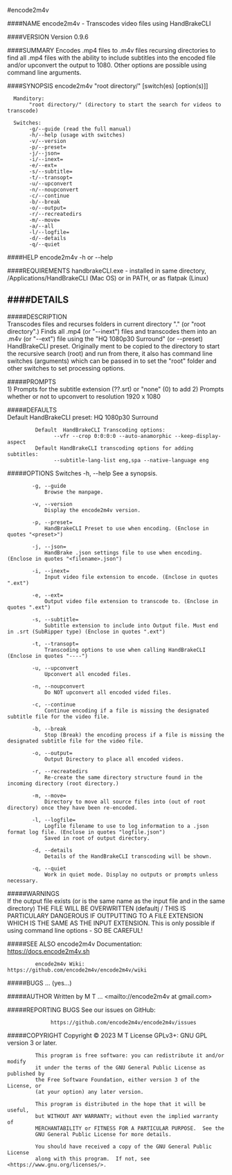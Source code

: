 #encode2m4v

####NAME
      encode2m4v  - Transcodes video files using HandBrakeCLI

####VERSION
      Version 0.9.6

####SUMMARY
  Encodes .mp4 files to .m4v files recursing directories to find all .mp4 files
  with the ability to include subtitles into the encoded file and/or upconvert
  the output to 1080. Other options are possible using command line arguments.

####SYNOPSIS
      encode2m4v "root directory/" [switch(es) [option(s)]]

      Manditory:
           "root directory/" (directory to start the search for videos to transcode)

      Switches:
           -g/--guide (read the full manual)
           -h/--help (usage with switches)
           -v/--version
           -p/--preset=
           -j/--json=
           -i/--inext=
           -e/--ext=
           -s/--subtitle=
           -t/--transopt=
           -u/--upconvert
           -n/--noupconvert
           -c/--continue
           -b/--break
           -o/--output=
           -r/--recreatedirs
           -m/--move=
           -a/--all
           -l/--logfile=
           -d/--details
           -q/--quiet


####HELP
      encode2m4v -h  or  --help


####REQUIREMENTS
  handbrakeCLI.exe  - installed in same directory, /Applications/HandBrakeCLI (Mac OS)
                      or in PATH, or as flatpak (Linux)

####DETAILS
------------
#####DESCRIPTION  
            Transcodes files and recurses folders in current directory "." (or
             "root directory".) Finds all .mp4 (or "--inext") files and transcodes
             them into an .m4v (or "--ext") file using the "HQ 1080p30 Surround"
             (or --preset) HandBrakeCLI preset. Originally ment to be copied to the
             directory to start the recursive search (root) and run from there, it
             also has command line switches (arguments) which can be passed in to set
             the "root" folder and other switches to set processing options.

#####PROMPTS  
             1) Prompts for the subtitle extension (??.srt) or "none" (0) to add
             2) Prompts whether or not to upconvert to resolution 1920 x 1080

#####DEFAULTS  
             Default HandBrakeCLI preset: HQ 1080p30 Surround

             Default  HandBrakeCLI Transcoding options:
                   --vfr --crop 0:0:0:0 --auto-anamorphic --keep-display-aspect
             Default HandBrakeCLI transcoding options for adding subtitles:
                   --subtitle-lang-list eng,spa --native-language eng

#####OPTIONS
        Switches
            -h, --help
                See a synopsis.

            -g, --guide
                Browse the manpage.

            -v, --version
                Display the encode2m4v version.

            -p, --preset=
                HandBrakeCLI Preset to use when encoding. (Enclose in quotes "<preset>")

            -j, --json=
                HandBrake .json settings file to use when encoding. (Enclose in quotes "<filename>.json")

            -i, --inext=
                Input video file extension to encode. (Enclose in quotes ".ext")

            -e, --ext=
                Output video file extension to transcode to. (Enclose in quotes ".ext")

            -s, --subtitle=
                Subtitle extension to include into Output file. Must end in .srt (SubRipper type) (Enclose in quotes ".ext")

            -t, --transopt=
                Transcoding options to use when calling HandBrakeCLI (Enclose in quotes "----")

            -u, --upconvert
                Upconvert all encoded files.

            -n, --noupconvert
                Do NOT upconvert all encoded vided files.

            -c, --continue
                Continue encoding if a file is missing the designated subtitle file for the video file.

            -b, --break
                Stop (Break) the encoding process if a file is missing the designated subtitle file for the video file.

            -o, --output=
                Output Directory to place all encoded videos.

            -r, --recreatedirs
                Re-create the same directory structure found in the incoming directory (root directory.)

            -m, --move=
                Directory to move all source files into (out of root directory) once they have been re-encoded.

            -l, --logfile=
                Logfile filename to use to log information to a .json format log file. (Enclose in quotes "logfile.json")
                Saved in root of output directory.

            -d, --details
                Details of the HandBrakeCLI transcoding will be shown.

            -q, --quiet
                Work in quiet mode. Display no outputs or prompts unless necessary.

#####WARNINGS  
             If the output file exists (or is the same name as the input file
             and in the same directory) THE FILE WILL BE OVERWRITTEN (defaultj /
             THIS IS PARTICULARY DANGEROUS IF OUTPUTTING TO A FILE EXTENSION
             WHICH IS THE SAME AS THE INPUT EXTENSION. This is only possible
             if using command line options - SO BE CAREFUL!

#####SEE ALSO
             encode2m4v Documentation: https://docs.encode2m4v.sh

             encode2m4v Wiki: https://github.com/encode2m4v/encode2m4v/wiki

#####BUGS  ... (yes...)

#####AUTHOR
             Written by M T ... <mailto://encode2m4v  at  gmail.com>

#####REPORTING BUGS
             See our issues on GitHub:

                  https://github.com/encode2m4v/encode2m4v/issues

#####COPYRIGHT
             Copyright  © 2023 M T  License GPLv3+: GNU GPL version 3 or later.

             This program is free software: you can redistribute it and/or modify
             it under the terms of the GNU General Public License as published by
             the Free Software Foundation, either version 3 of the License, or
             (at your option) any later version.

             This program is distributed in the hope that it will be useful,
             but WITHOUT ANY WARRANTY; without even the implied warranty of
             MERCHANTABILITY or FITNESS FOR A PARTICULAR PURPOSE.  See the
             GNU General Public License for more details.

             You should have received a copy of the GNU General Public License
             along with this program.  If not, see <https://www.gnu.org/licenses/>.
